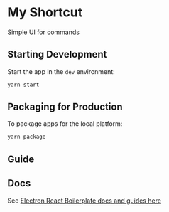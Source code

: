 # My Shortcut

Simple UI for commands

## Starting Development

Start the app in the `dev` environment:

```bash
yarn start
```

## Packaging for Production

To package apps for the local platform:

```bash
yarn package
```

## Guide



## Docs

See [Electron React Boilerplate docs and guides here](https://electron-react-boilerplate.js.org/docs/installation)

